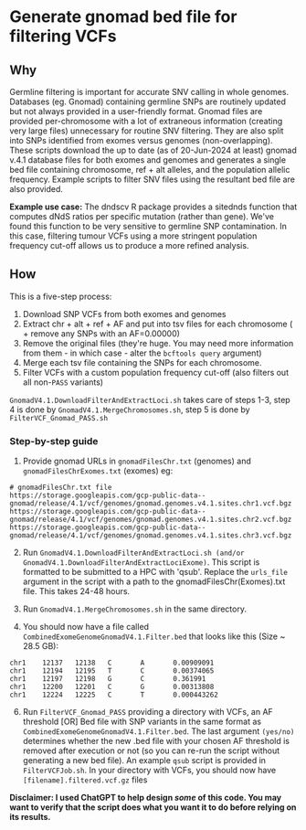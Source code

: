 # Generate gnomad bed file for filtering VCFs

## Why

Germline filtering is important for accurate SNV calling in whole genomes. Databases (eg. Gnomad) containing germline SNPs are routinely updated but not always provided in a user-friendly format. Gnomad files are provided per-chromosome with a lot of extraneous information (creating very large files) unnecessary for routine SNV filtering. They are also split into SNPs identified from exomes versus genomes (non-overlapping). These scripts download the up to date (as of 20-Jun-2024 at least) gnomad v.4.1 database files for both exomes and genomes and generates a single bed file containing chromosome, ref + alt alleles, and the population allelic frequency. Example scripts to filter SNV files using the resultant bed file are also provided.

**Example use case:** The dndscv R package provides a sitednds function that computes dNdS ratios per specific mutation (rather than gene). We've found this function to be very sensitive to germline SNP contamination. In this case, filtering tumour VCFs using a more stringent population frequency cut-off allows us to produce a more refined analysis.

## How

This is a five-step process:
1. Download SNP VCFs from both exomes and genomes
2. Extract chr + alt + ref + AF and put into tsv files for each chromosome ( + remove any SNPs with an AF=0.00000) 
3. Remove the original files (they're huge. You may need more information from them - in which case - alter the `bcftools query` argument) 
4. Merge each tsv file containing the SNPs for each chromosome.
5. Filter VCFs with a custom population frequency cut-off (also filters out all non-`PASS` variants)

`GnomadV4.1.DownloadFilterAndExtractLoci.sh` takes care of steps 1-3, step 4 is done by `GnomadV4.1.MergeChromosomes.sh`, step 5 is done by `FilterVCF_Gnomad_PASS.sh` 



### Step-by-step guide
1. Provide gnomad URLs in `gnomadFilesChr.txt` (genomes) and `gnomadFilesChrExomes.txt` (exomes) eg:

```
# gnomadFilesChr.txt file
https://storage.googleapis.com/gcp-public-data--gnomad/release/4.1/vcf/genomes/gnomad.genomes.v4.1.sites.chr1.vcf.bgz
https://storage.googleapis.com/gcp-public-data--gnomad/release/4.1/vcf/genomes/gnomad.genomes.v4.1.sites.chr2.vcf.bgz
https://storage.googleapis.com/gcp-public-data--gnomad/release/4.1/vcf/genomes/gnomad.genomes.v4.1.sites.chr3.vcf.bgz
```

2. Run `GnomadV4.1.DownloadFilterAndExtractLoci.sh (and/or GnomadV4.1.DownloadFilterAndExtractLociExome)`. 
This script is formatted to be submitted to a HPC with 'qsub'. Replace the `urls_file` argument in the script with a path to the gnomadFilesChr(Exomes).txt file. This takes 24-48 hours.

3. Run `GnomadV4.1.MergeChromosomes.sh` in the same directory. 

4. You should now have a file called `CombinedExomeGenomeGnomadV4.1.Filter.bed` that looks like this (Size ~ 28.5 GB):

```
chr1    12137   12138   C       A       0.00909091
chr1    12194   12195   T       C       0.00374065
chr1    12197   12198   G       C       0.361991
chr1    12200   12201   C       G       0.00313808
chr1    12224   12225   C       T       0.000443262
```

6. Run `FilterVCF_Gnomad_PASS` providing a directory with VCFs, an AF threshold [OR] Bed file with SNP variants in the same format as `CombinedExomeGenomeGnomadV4.1.Filter.bed`. The last argument `(yes/no)` determines whether the new .bed file with your chosen AF threshold is removed after execution or not (so you can re-run the script without generating a new bed file). An example `qsub` script is provided in `FilterVCFJob.sh`. In your directory with VCFs, you should now have `[filename].filtered.vcf.gz` files

**Disclaimer: I used ChatGPT to help design _some_ of this code. You may want to verify that the script does what you want it to do before relying on its results.**
